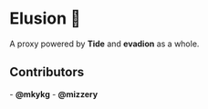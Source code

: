 # Elusion 🚀
A proxy powered by **Tide** and **evadion** as a whole.

<h2>Contributors</h2>
- <strong>@mkykg</strong>
- <strong><italic>@mizzery</italic></strong>

